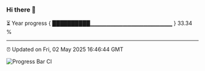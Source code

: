 ### Hi there 👋

⏳ Year progress { ██████████▁▁▁▁▁▁▁▁▁▁▁▁▁▁▁▁▁▁▁▁ } 33.34 %

---

⏰ Updated on Fri, 02 May 2025 16:46:44 GMT

![Progress Bar CI](https://github.com/IshwaranRudhara/GIT-ACTION/workflows/Progress%20Bar%20CI/badge.svg)
